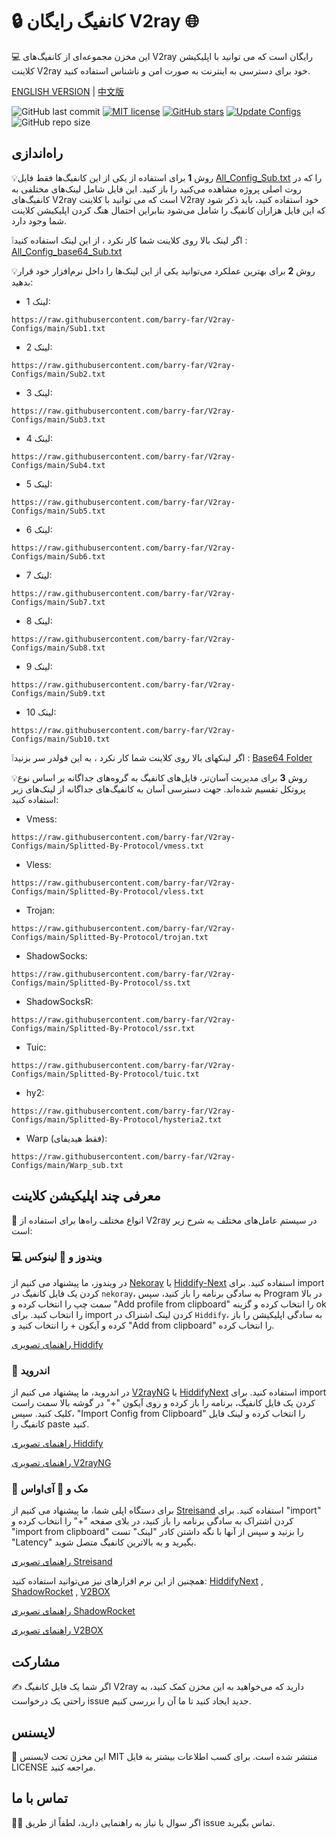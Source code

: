 # 🔒 کانفیگ رایگان V2ray 🌐
💻 این مخزن مجموعه‌ای از کانفیگ‌های V2ray رایگان است که می توانید با اپلیکیشن کلاینت V2ray خود برای دسترسی به اینترنت به صورت امن و ناشناس استفاده کنید. 


[ENGLISH VERSION](https://github.com/barry-far/Free-V2ray-Config) | [中文版](https://github.com/barry-far/Free-V2ray-Config/blob/main/Chinese-README.md)


![GitHub last commit](https://img.shields.io/github/last-commit/barry-far/V2ray-Configs.svg) [![MIT license](https://img.shields.io/badge/License-MIT-blue.svg)](https://lbesson.mit-license.org/) [![GitHub stars](https://img.shields.io/github/stars/barry-far/V2ray-Configs.svg)](https://github.com/barry-far/V2ray-Configs/stargazers) [![Update Configs](https://github.com/barry-far/V2ray-Configs/actions/workflows/main.yml/badge.svg)](https://github.com/barry-far/V2ray-Configs/actions/workflows/main.yml) ![GitHub repo size](https://img.shields.io/github/repo-size/barry-far/V2ray-Configs) 

## راه‌اندازی


💡روش **1** برای استفاده از یکی از این کانفیگ‌ها فقط فایل [All_Config_Sub.txt](https://raw.githubusercontent.com/barry-far/V2ray-Configs/main/all_sub.txt) را که در روت اصلی پروژه مشاهده می‌کنید را باز کنید. این فایل شامل لینک‌های مختلفی به کانفیگ‌های V2ray است که می توانید با کلاینت V2ray خود استفاده کنید، باید ذکر شود که این فایل هزاران کانفیگ را شامل می‌شود بنابراین احتمال هنگ کردن اپلیکیشن کلاینت شما وجود دارد.

❕اگر لینک بالا روی کلاینت شما کار نکرد ، از این لینک استفاده کنید : [All_Config_base64_Sub.txt](https://raw.githubusercontent.com/barry-far/V2ray-Configs/main/all_base64_sub.txt)

💡روش **2** برای بهترین عملکرد می‌توانید یکی از این لینک‌ها را داخل نرم‌افزار خود قرار بدهید:
- لینک 1:
```
https://raw.githubusercontent.com/barry-far/V2ray-Configs/main/Sub1.txt
```

- لینک 2: 
```
https://raw.githubusercontent.com/barry-far/V2ray-Configs/main/Sub2.txt
```

- لینک 3: 
```
https://raw.githubusercontent.com/barry-far/V2ray-Configs/main/Sub3.txt
```

- لینک 4: 
```
https://raw.githubusercontent.com/barry-far/V2ray-Configs/main/Sub4.txt
```

- لینک 5: 
```
https://raw.githubusercontent.com/barry-far/V2ray-Configs/main/Sub5.txt
```

- لینک 6: 
```
https://raw.githubusercontent.com/barry-far/V2ray-Configs/main/Sub6.txt
```

- لینک 7: 
```
https://raw.githubusercontent.com/barry-far/V2ray-Configs/main/Sub7.txt
```

- لینک 8: 
```
https://raw.githubusercontent.com/barry-far/V2ray-Configs/main/Sub8.txt
```

- لینک 9: 
```
https://raw.githubusercontent.com/barry-far/V2ray-Configs/main/Sub9.txt
```

- لینک 10: 
```
https://raw.githubusercontent.com/barry-far/V2ray-Configs/main/Sub10.txt
```

❕اگر لینکهای بالا روی کلاینت شما کار نکرد ، به این فولدر سر بزنید : [Base64 Folder](https://github.com/barry-far/V2ray-Configs/tree/dev/Base64)


💡روش **3** برای مدیریت آسان‌تر، فایل‌های کانفیگ به گروه‌های جداگانه بر اساس نوع پروتکل تقسیم شده‌اند. جهت دسترسی آسان به کانفیگ‌های جداگانه از لینک‌های زیر استفاده کنید:

- Vmess: 
```
https://raw.githubusercontent.com/barry-far/V2ray-Configs/main/Splitted-By-Protocol/vmess.txt
```

- Vless: 
```
https://raw.githubusercontent.com/barry-far/V2ray-Configs/main/Splitted-By-Protocol/vless.txt
```

- Trojan: 
```
https://raw.githubusercontent.com/barry-far/V2ray-Configs/main/Splitted-By-Protocol/trojan.txt
```

- ShadowSocks: 
```
https://raw.githubusercontent.com/barry-far/V2ray-Configs/main/Splitted-By-Protocol/ss.txt
```

- ShadowSocksR: 
```
https://raw.githubusercontent.com/barry-far/V2ray-Configs/main/Splitted-By-Protocol/ssr.txt
```

- Tuic:
```
https://raw.githubusercontent.com/barry-far/V2ray-Configs/main/Splitted-By-Protocol/tuic.txt
```

- hy2:
```
https://raw.githubusercontent.com/barry-far/V2ray-Configs/main/Splitted-By-Protocol/hysteria2.txt
```

- Warp (فقط هیدیفای):
```
https://raw.githubusercontent.com/barry-far/V2ray-Configs/main/Warp_sub.txt
```


## معرفی چند اپلیکیشن کلاینت
📲 انواع مختلف راه‌ها برای استفاده از V2ray در سیستم عامل‌های مختلف به شرح زیر است:

### 💻 ویندوز و 🐧 لینوکس
در ویندوز، ما پیشنهاد می کنیم از [Nekoray](https://github.com/MatsuriDayo/nekoray) یا [Hiddify-Next](https://github.com/hiddify/hiddify-next) استفاده کنید. برای import کردن یک فایل کانفیگ در `nekoray`، به سادگی برنامه را باز کنید، سپس Program در بالا سمت چپ را انتخاب کرده و "Add profile from clipboard" را انتخاب کرده و گزینه ok را انتخاب کنید. برای import کردن لینک اشتراک در `Hiddify`، به سادگی اپلیکیشن را باز کرده و آیکون + را انتخاب کنید و "Add  from clipboard" را انتخاب کرده.

[راهنمای تصویری Hiddify](https://github.com/hiddify/Hiddify-Manager/wiki/%D8%A2%D9%85%D9%88%D8%B2%D8%B4-%DA%A9%D8%A7%D8%B1-%D8%A8%D8%A7-%D9%86%D8%B1%D9%85%E2%80%8C%D8%A7%D9%81%D8%B2%D8%A7%D8%B1-%D9%87%DB%8C%D8%AF%DB%8C%D9%81%D8%A7%DB%8C%E2%80%8C%D9%86%DA%A9%D8%B3%D8%AA#%D8%A7%D9%81%D8%B2%D9%88%D8%AF%D9%86-%D9%BE%D8%B1%D9%88%D9%81%D8%A7%DB%8C%D9%84-%D8%A8%D9%87-%D8%A7%D9%BE)

### 🤖 اندروید
در اندروید، ما پیشنهاد می کنیم از [V2rayNG](https://github.com/2dust/v2rayNG) یا [HiddifyNext](https://github.com/hiddify/hiddify-next/releases) استفاده کنید. برای import کردن یک فایل کانفیگ، برنامه را باز کرده و روی آیکون "+" در گوشه بالا سمت راست کلیک کنید. سپس، "Import Config from Clipboard" را انتخاب کرده و لینک فایل کانفیگ را paste کنید.

[راهنمای تصویری Hiddify](https://github.com/hiddify/Hiddify-Manager/wiki/%D8%A2%D9%85%D9%88%D8%B2%D8%B4-%DA%A9%D8%A7%D8%B1-%D8%A8%D8%A7-%D9%86%D8%B1%D9%85%E2%80%8C%D8%A7%D9%81%D8%B2%D8%A7%D8%B1-%D9%87%DB%8C%D8%AF%DB%8C%D9%81%D8%A7%DB%8C%E2%80%8C%D9%86%DA%A9%D8%B3%D8%AA#%D8%A7%D9%81%D8%B2%D9%88%D8%AF%D9%86-%D9%BE%D8%B1%D9%88%D9%81%D8%A7%DB%8C%D9%84-%D8%A8%D9%87-%D8%A7%D9%BE)

[راهنمای تصویری V2rayNG](https://github.com/hiddify/Hiddify-Manager/wiki/%D8%A2%D9%85%D9%88%D8%B2%D8%B4-%DA%A9%D8%A7%D8%B1-%D8%A8%D8%A7-%D9%86%D8%B1%D9%85-%D8%A7%D9%81%D8%B2%D8%A7%D8%B1-V2rayNG#%D8%A7%D9%81%D8%B2%D9%88%D8%AF%D9%86-%DA%A9%D8%A7%D9%86%D9%81%DB%8C%DA%AF%D9%87%D8%A7-%D8%A8%D9%87-%D8%A8%D8%B1%D9%86%D8%A7%D9%85%D9%87)


### 🍎 مک و 📱 آی‌اواس
برای دستگاه اپلی شما، ما پیشنهاد می کنیم از [Streisand](https://apps.apple.com/us/app/streisand/id6450534064) استفاده کنید. برای "import" کردن اشتراک به سادگی برنامه را باز کنید، در بلای صفحه "+" را انتخاب کرده و "import from clipboard" را بزنید و سپس از آنها با نگه داشتن کادر "لینک" تست "Latency" بگیرید و به بالاترین کانفیگ متصل شوید.

[راهنمای تصویری Streisand](https://github.com/hiddify/Hiddify-Manager/wiki/%D8%A2%D9%85%D9%88%D8%B2%D8%B4-%DA%A9%D8%A7%D8%B1-%D8%A8%D8%A7-%D9%86%D8%B1%D9%85%E2%80%8C%D8%A7%D9%81%D8%B2%D8%A7%D8%B1-Streisand#%D8%A7%D9%81%D8%B2%D9%88%D8%AF%D9%86-%D9%84%DB%8C%D9%86%DA%A9-%D8%B3%D8%A7%D8%A8%D8%B3%DA%A9%D8%B1%DB%8C%D9%BE%D8%B4%D9%86)


همچنین از این نرم افزار‌های نیز می‌توانید استفاده کنید: [HiddifyNext](https://github.com/hiddify/hiddify-next/releases) , [ShadowRocket](https://apps.apple.com/ca/app/shadowrocket/id932747118) , [V2BOX](https://apps.apple.com/us/app/v2box-v2ray-client/id6446814690)

[راهنمای تصویری ShadowRocket](https://github.com/hiddify/Hiddify-Manager/wiki/%D8%A2%D9%85%D9%88%D8%B2%D8%B4-%DA%A9%D8%A7%D8%B1-%D8%A8%D8%A7-%D9%86%D8%B1%D9%85%E2%80%8C%D8%A7%D9%81%D8%B2%D8%A7%D8%B1-ShadowRocket#%D8%A7%D8%B6%D8%A7%D9%81%D9%87-%DA%A9%D8%B1%D8%AF%D9%86-%D9%84%DB%8C%D9%86%DA%A9%D9%87%D8%A7%DB%8C-%D8%B3%D8%A7%D8%A8%D8%B3%DA%A9%D8%B1%DB%8C%D9%BE%D8%B4%D9%86-%D9%BE%D9%86%D9%84-%D8%A8%D9%87-%D8%A8%D8%B1%D9%86%D8%A7%D9%85%D9%87)

[راهنمای تصویری V2BOX](https://github.com/hiddify/Hiddify-Manager/wiki/%D8%A2%D9%85%D9%88%D8%B2%D8%B4-%DA%A9%D8%A7%D8%B1-%D8%A8%D8%A7-%D9%86%D8%B1%D9%85%E2%80%8C%D8%A7%D9%81%D8%B2%D8%A7%D8%B1-V2Box#%D8%A7%D8%B6%D8%A7%D9%81%D9%87-%DA%A9%D8%B1%D8%AF%D9%86-%D9%84%DB%8C%D9%86%DA%A9%D9%87%D8%A7%DB%8C-%D9%BE%D9%86%D9%84-%D8%A8%D9%87-%D8%A8%D8%B1%D9%86%D8%A7%D9%85%D9%87)


## مشارکت
✍️ اگر شما یک فایل کانفیگ V2ray دارید که می‌خواهید به این مخزن کمک کنید، به راحتی یک درخواست issue جدید ایجاد کنید تا ما آن را بررسی کنیم.

## لایسنس
📝 این مخزن تحت لایسنس MIT منتشر شده است. برای کسب اطلاعات بیشتر به فایل LICENSE مراجعه کنید.

## تماس با ما
🙋‍♀️ اگر سوال یا نیاز به راهنمایی دارید، لطفاً از طریق issue تماس بگیرید.

